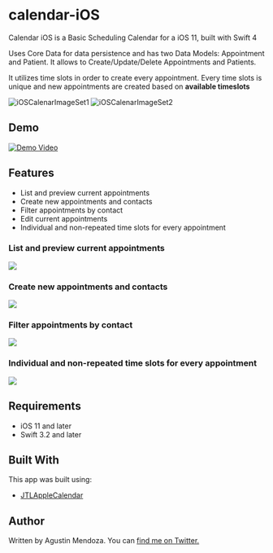 # calendar-iOS

Calendar iOS is a Basic Scheduling Calendar for a iOS 11, built with Swift 4

Uses Core Data for data persistence and has two Data Models: Appointment and Patient. 
It allows to Create/Update/Delete Appointments and Patients.

It utilizes time slots in order to create every appointment. Every time slots is unique and new appointments are created based on **available timeslots**

![iOSCalenarImageSet1](https://i.imgur.com/9MfyGQM.png)
![iOSCalenarImageSet2](https://i.imgur.com/hro7k27.png)


## Demo
[![Demo Video](https://i.imgur.com/RyAAqsp.jpg)](https://www.youtube.com/watch?v=2mtNOoFLeuQ "Everything Is AWESOME")

## Features
- List and preview current appointments
- Create new appointments and contacts
- Filter appointments by contact
- Edit current appointments
- Individual and non-repeated time slots for every appointment

### List and preview current appointments

![](https://media.giphy.com/media/l1J9A0JNxGxiKdvRS/giphy.gif)

### Create new appointments and contacts

![](https://media.giphy.com/media/l1J9O6hnD9aSnuNmE/giphy.gif)

### Filter appointments by contact

![](https://media.giphy.com/media/26n7byBNCVTlXTYmA/giphy.gif)

### Individual and non-repeated time slots for every appointment

![](https://media.giphy.com/media/l1J9BU9N8Ze39jWTK/giphy.gif)



## Requirements
- iOS 11 and later
- Swift 3.2 and later

## Built With
This app was built using:
- [JTLAppleCalendar](https://github.com/patchthecode/JTAppleCalendar)

## Author
Written by Agustin Mendoza. You can [find me on Twitter.](https://twitter.com/agustinoromo)
